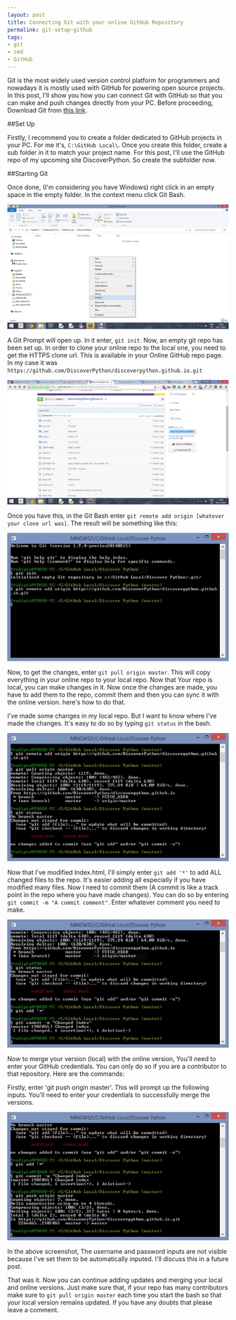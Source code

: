 ```yaml
---
layout: post
title: Connecting Git with your online GitHub Repository
permalink: git-setup-github
tags:
- git
- cmd
- GitHub
---
```


Git is the most widely used version control platform for programmers and nowadays it is mostly used with GitHub for powering open source projects. In this post, I'll show you how you can connect Git with GitHub so that you can make and push changes directly from your PC. Before proceeding, Download Git from [this link](http://git-scm.com/downloads).

##Set Up

Firstly, I recommend you to create a folder dedicated to GitHub projects in your PC. For me it's, `C:\GitHub Local\`. Once you create this folder, create a sub folder in it to match your project name. For this post, I'll use the GitHub repo of my upcoming site DiscoverPython. So create the subfolder now.

##Starting Git

Once done, (I'm considering you have Windows) right click in an empty space in the empty folder. In
the context menu click Git Bash.

![git](/images/git-context.jpg "git")

A Git Prompt will open up. In it enter, `git init`. Now, an empty git repo has been set up. In order to clone your online repo to the local one, you need to get the HTTPS clone url. This is available in your Online GitHub repo page. In my case it was `https://github.com/DiscoverPython/discoverpython.github.io.git`

![git](/images/clone.jpg "git")

Once you have this, in the Git Bash enter `git remote add origin [whatever your clone url was]`. The result will be something like this:

![git](/images/git.JPG "git")

Now, to get the changes, enter `git pull origin master`. This will copy everything in your online repo to your local repo. Now that Your repo is local, you can make changes in it. Now once the changes are made, you have to add them to the repo, commit them and then you can sync it with the online version. here's how to do that.

I've made some changes in my local repo. But I want to know where I've made the changes. It's easy to do so by typing `git status` in the bash.

![git](/images/git1.JPG "git")

Now that I've modified Index.html, I'll simply enter `git add '*'` to add ALL changed files to the repo. It's easier adding all especially if you have modified many files. Now I need to commit them (A commit is like a track point in the repo where you have made changes). You can do so by entering `git commit -m "A commit comment"`. Enter whatever comment you need to make.

![git](/images/git2.JPG "git")

Now to merge your version (local) with the online version, You'll need to enter your GitHub credentials. You can only do so if you are a contributor to that repository. Here are the commands:

Firstly, enter 'git push origin master'. This will prompt up the following inputs.  You'll need to enter your credentials to successfully merge the versions.

![git](/images/git3.JPG "git")


In the above screenshot, The username and password inputs are not visible because I've set them to be automatically inputed. I'll discuss this in a future post.

That was it. Now you can continue adding updates and merging your local and online versions. Just make sure that, if your repo has many contributors make sure to `git pull origin master` each time you start the bash so that your local version remains updated. If you have any doubts that please leave a comment.
